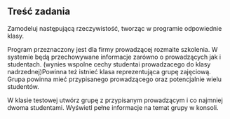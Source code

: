 ## Treść zadania

Zamodeluj następującą rzeczywistość, tworząc w programie odpowiednie klasy.

Program przeznaczony jest dla firmy prowadzącej rozmaite szkolenia. W systemie będą przechowywane informacje zarówno o prowadzących jak i studentach. (wynies wspolne cechy studentai prowadzacego do klasy nadrzednej)Powinna też istnieć klasa reprezentująca grupę zajęciową. Grupa powinna mieć przypisanego prowadzącego oraz potencjalnie wielu studentów.

W klasie testowej utwórz grupę z przypisanym prowadzącym i co najmniej dwoma studentami. Wyświetl pełne informacje na temat grupy w konsoli.

